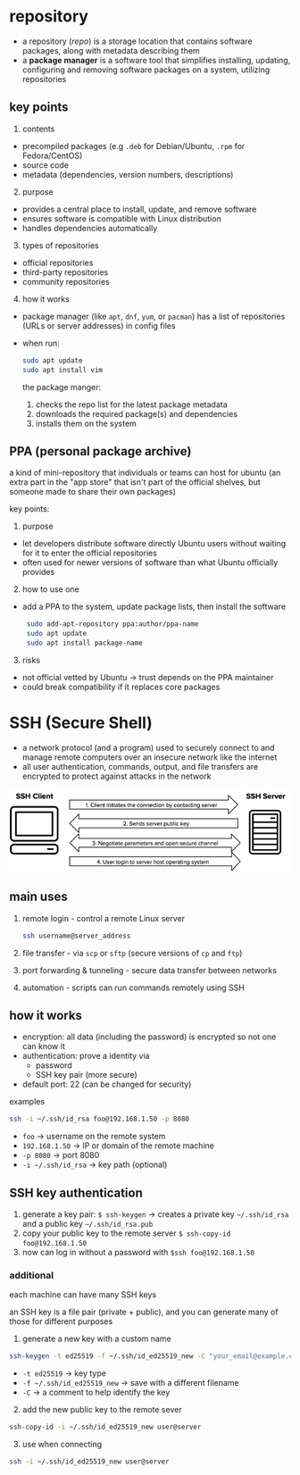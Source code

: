 # repository

- a repository (*repo*) is a storage location that contains software packages, along with metadata describing them
- a **package manager** is a software tool that simplifies installing, updating, configuring and removing software packages on a system, utilizing repositories

## key points

1. contents
- precompiled packages (e.g `.deb` for Debian/Ubuntu, `.rpm` for Fedora/CentOS)
- source code
- metadata (dependencies, version numbers, descriptions)

2. purpose
- provides a central place to install, update, and remove software
- ensures software is compatible with Linux distribution
- handles dependencies automatically

3. types of repositories
- official repositories
- third-party repositories
- community repositories

4. how it works
- package manager (like `apt`, `dnf`, `yum`, or `pacman`) has a list of repositories (URLs or server addresses) in config files
- when run:

    ```bash
    sudo apt update
    sudo apt install vim
    ```

    the package manger:
    1. checks the repo list for the latest package metadata
    2. downloads the required package(s) and dependencies
    3. installs them on the system

## PPA (personal package archive)

a kind of mini-repository that individuals or teams can host for ubuntu (an extra part in the "app store" that isn't part of the official shelves, but someone made to share their own packages)

key points:
1. purpose
- let developers distribute software directly Ubuntu users without waiting for it to enter the official repositories
- often used for newer versions of software than what Ubuntu officially provides

2. how to use one
- add a PPA to the system, update package lists, then install the software
   ```bash
    sudo add-apt-repository ppa:author/ppa-name
    sudo apt update
    sudo apt install package-name
   ```

3. risks
- not official vetted by Ubuntu -> trust depends on the PPA maintainer
- could break compatibility if it replaces core packages

# SSH (Secure Shell)

- a network protocol (and a program) used to securely connect to and manage remote computers over an insecure network like the internet
- all user authentication, commands, output, and file transfers are encrypted to protect against attacks in the network

![SSH protocol](./images/protocol.png)

## main uses

1. remote login - control a remote Linux server
    ```bash
    ssh username@server_address
    ```

2. file transfer - via `scp` or `sftp` (secure versions of `cp` and `ftp`)
3. port forwarding & tunneling - secure data transfer between networks
4. automation - scripts can run commands remotely using SSH

## how it works

- encryption: all data (including the password) is encrypted so not one can know it
- authentication: prove a identity via
    - password
    - SSH key pair (more secure)
- default port: 22 (can be changed for security)

examples
```bash
ssh -i ~/.ssh/id_rsa foo@192.168.1.50 -p 8080
```
- `foo` -> username on the remote system
- `192.168.1.50` -> IP or domain of the remote machine
- `-p 8080` -> port 8080
- `-i ~/.ssh/id_rsa` -> key path (optional)

## SSH key authentication

1. generate a key pair: `$ ssh-keygen` -> creates a private key `~/.ssh/id_rsa` and a public key `~/.ssh/id_rsa.pub`
2. copy your public key to the remote server `$ ssh-copy-id foo@192.168.1.50`
3. now can log in without a password with `$ssh foo@192.168.1.50`

### additional

each machine can have many SSH keys

an SSH key is a file pair (private + public), and you can generate many of those for different purposes

1. generate a new key with a custom name
```bash
ssh-keygen -t ed25519 -f ~/.ssh/id_ed25519_new -C "your_email@example.com"
```
- `-t ed25519` -> key type
- `-f ~/.ssh/id_ed25519_new` -> save with a different filename
- `-C` -> a comment to help identify the key

2. add the new public key to the remote sever
```bash
ssh-copy-id -i ~/.ssh/id_ed25519_new user@server
```

3. use when connecting
```bash
ssh -i ~/.ssh/id_ed25519_new user@server
```
